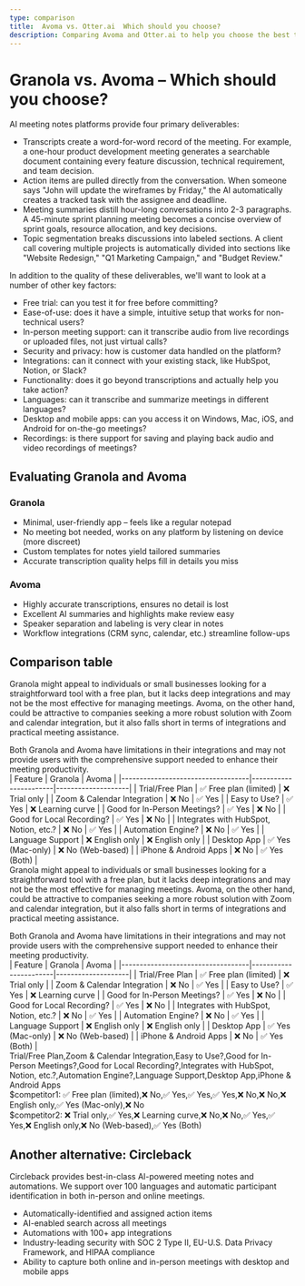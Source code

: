 ```yaml
---
type: comparison
title:  Avoma vs. Otter.ai  Which should you choose?
description: Comparing Avoma and Otter.ai to help you choose the best transcription tool. Explore features, pricing, and an alternative option, Circleback.
---
```


# Granola vs. Avoma – Which should you choose?  
AI meeting notes platforms provide four primary deliverables:  
  
* Transcripts create a word-for-word record of the meeting. For example, a one-hour product development meeting generates a searchable document containing every feature discussion, technical requirement, and team decision.  
* Action items are pulled directly from the conversation. When someone says "John will update the wireframes by Friday," the AI automatically creates a tracked task with the assignee and deadline.  
* Meeting summaries distill hour-long conversations into 2-3 paragraphs. A 45-minute sprint planning meeting becomes a concise overview of sprint goals, resource allocation, and key decisions.  
* Topic segmentation breaks discussions into labeled sections. A client call covering multiple projects is automatically divided into sections like "Website Redesign," "Q1 Marketing Campaign," and "Budget Review."  
  
In addition to the quality of these deliverables, we'll want to look at a number of other key factors:  
  
* Free trial: can you test it for free before committing?  
* Ease-of-use: does it have a simple, intuitive setup that works for non-technical users?  
* In-person meeting support: can it transcribe audio from live recordings or uploaded files, not just virtual calls?  
* Security and privacy: how is customer data handled on the platform?  
* Integrations: can it connect with your existing stack, like HubSpot, Notion, or Slack?  
* Functionality: does it go beyond transcriptions and actually help you take action?  
* Languages: can it transcribe and summarize meetings in different languages?  
* Desktop and mobile apps: can you access it on Windows, Mac, iOS, and Android for on-the-go meetings?  
* Recordings: is there support for saving and playing back audio and video recordings of meetings?    
## Evaluating Granola and Avoma  
### Granola
- Minimal, user-friendly app – feels like a regular notepad
- No meeting bot needed, works on any platform by listening on device (more discreet)
- Custom templates for notes yield tailored summaries
- Accurate transcription quality helps fill in details you miss

### Avoma
- Highly accurate transcriptions, ensures no detail is lost
- Excellent AI summaries and highlights make review easy
- Speaker separation and labeling is very clear in notes
- Workflow integrations (CRM sync, calendar, etc.) streamline follow-ups  
## Comparison table    
Granola might appeal to individuals or small businesses looking for a straightforward tool with a free plan, but it lacks deep integrations and may not be the most effective for managing meetings. Avoma, on the other hand, could be attractive to companies seeking a more robust solution with Zoom and calendar integration, but it also falls short in terms of integrations and practical meeting assistance.

Both Granola and Avoma have limitations in their integrations and may not provide users with the comprehensive support needed to enhance their meeting productivity.  
| Feature                           | Granola               | Avoma              |
|-----------------------------------|-----------------------|--------------------|
| Trial/Free Plan                   | ✅ Free plan (limited) | ❌ Trial only      |
| Zoom & Calendar Integration       | ❌ No                 | ✅ Yes             |
| Easy to Use?                      | ✅ Yes                | ❌ Learning curve  |
| Good for In-Person Meetings?      | ✅ Yes                | ❌ No              |
| Good for Local Recording?         | ✅ Yes                | ❌ No              |
| Integrates with HubSpot, Notion, etc.? | ❌ No            | ✅ Yes             |
| Automation Engine?                | ❌ No                 | ✅ Yes             |
| Language Support                  | ❌ English only       | ❌ English only    |
| Desktop App                       | ✅ Yes (Mac-only)     | ❌ No (Web-based)  |
| iPhone & Android Apps             | ❌ No                 | ✅ Yes (Both)      |  
Granola might appeal to individuals or small businesses looking for a straightforward tool with a free plan, but it lacks deep integrations and may not be the most effective for managing meetings. Avoma, on the other hand, could be attractive to companies seeking a more robust solution with Zoom and calendar integration, but it also falls short in terms of integrations and practical meeting assistance.

Both Granola and Avoma have limitations in their integrations and may not provide users with the comprehensive support needed to enhance their meeting productivity.  
| Feature                           | Granola               | Avoma              |
|-----------------------------------|-----------------------|--------------------|
| Trial/Free Plan                   | ✅ Free plan (limited) | ❌ Trial only      |
| Zoom & Calendar Integration       | ❌ No                 | ✅ Yes             |
| Easy to Use?                      | ✅ Yes                | ❌ Learning curve  |
| Good for In-Person Meetings?      | ✅ Yes                | ❌ No              |
| Good for Local Recording?         | ✅ Yes                | ❌ No              |
| Integrates with HubSpot, Notion, etc.? | ❌ No            | ✅ Yes             |
| Automation Engine?                | ❌ No                 | ✅ Yes             |
| Language Support                  | ❌ English only       | ❌ English only    |
| Desktop App                       | ✅ Yes (Mac-only)     | ❌ No (Web-based)  |
| iPhone & Android Apps             | ❌ No                 | ✅ Yes (Both)      |  
Trial/Free Plan,Zoom & Calendar Integration,Easy to Use?,Good for In-Person Meetings?,Good for Local Recording?,Integrates with HubSpot, Notion, etc.?,Automation Engine?,Language Support,Desktop App,iPhone & Android Apps  
$competitor1: ✅ Free plan (limited),❌ No,✅ Yes,✅ Yes,✅ Yes,❌ No,❌ No,❌ English only,✅ Yes (Mac-only),❌ No  
$competitor2: ❌ Trial only,✅ Yes,❌ Learning curve,❌ No,❌ No,✅ Yes,✅ Yes,❌ English only,❌ No (Web-based),✅ Yes (Both)  
## Another alternative: Circleback  
Circleback provides best-in-class AI-powered meeting notes and automations. We support over 100 languages and automatic participant identification in both in-person and online meetings.  
  
* Automatically-identified and assigned action items  
* AI-enabled search across all meetings  
* Automations with 100+ app integrations  
* Industry-leading security with SOC 2 Type II, EU-U.S. Data Privacy Framework, and HIPAA compliance  
* Ability to capture both online and in-person meetings with desktop and mobile apps  